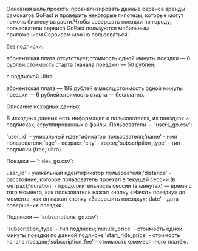 Основная цель проекта: проанализировать данные сервиса аренды самокатов GoFast и проверить некоторые гипотезы, которые могут помочь бизнесу вырасти.Чтобы совершать поездки по городу, пользователи сервиса GoFast пользуются мобильным приложением.Сервисом можно пользоваться:

без подписки:

абонентская плата отсутствует;стоимость одной минуты поездки — 8 рублей;стоимость старта (начала поездки) — 50 рублей;

с подпиской Ultra:

абонентская плата — 199 рублей в месяц;стоимость одной минуты поездки — 6 рублей;стоимость старта — бесплатно.

Описание исходных данных

В исходных данных есть информация о пользователях, их поездках и подписках, сгруппированных в файлы.
Пользователи — 'users_go.csv':

'user_id' - уникальный идентификатор пользователя;'name' - имя пользователя;'age' - возраст;'city' - город;'subscription_type' - тип подписки (free, ultra).

Поездки — 'rides_go.csv':

user_id' - уникальный идентификатор пользователя;'distance' - расстояние, которое пользователь проехал в текущей сессии (в метрах);'duration' - продолжительность сессии (в минутах) — время с того момента, как пользователь нажал кнопку «Начать поездку» до момента, как он нажал кнопку «Завершить поездку»;'date' - дата совершения поездки.

Подписки — 'subscriptions_go.csv':

'subscription_type' - тип подписки;'minute_price' - стоимость одной минуты поездки по данной подписке;'start_ride_price' - стоимость начала поездки;'subscription_fee' - стоимость ежемесячного платёж.
